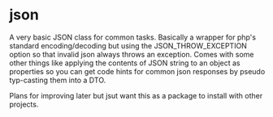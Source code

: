 # json
A very basic JSON class for common tasks.
Basically a wrapper for php's standard encoding/decoding but using the JSON_THROW_EXCEPTION option so that invalid json always throws an exception.
Comes with some other things like applying the contents of JSON string to an object as properties so you can get code hints for common json responses by
pseudo typ-casting them into a DTO.

Plans for improving later but jsut want this as a package to install with other projects.
